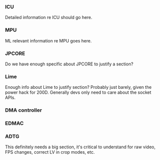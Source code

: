 
### ICU

Detailed information re ICU should go here.

### MPU

ML relevant information re MPU goes here.

### JPCORE

Do we have enough specific about JPCORE to justify a section?

### Lime

Enough info about Lime to justify section?  Probably just barely, given the power hack for 200D.  Generally devs only need to care about the socket APIs.

### DMA controller

### EDMAC

### ADTG

This definitely needs a big section, it's critical to understand for raw video, FPS changes, correct LV in crop modes, etc.

<div style="page-break-after: always; visibility: hidden"></div>
